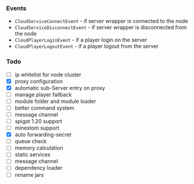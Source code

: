 

### Events

- `CloudServiceConnectEvent` - if server wrapper is connected to the node
- `CloudServiceDisconnectEvent` - if server wrapper is disconnected from the node
- `CloudPlayerLoginEvent` - if a player login on the server
- `CloudPlayerLogoutEvent` - if a player logout from the server

### Todo

- [ ] ip whitelist for node cluster
- [x] proxy configuration
- [x] automatic sub-Server entry on proxy
- [ ] manage player fallback
- [ ] module folder and module loader
- [ ] better command system
- [ ] message channel
- [ ] spigot 1.20 support
- [ ] minestom support
- [x] auto forwarding-secret
- [ ] queue check
- [ ] memory calculation
- [ ] static services
- [ ] message channel
- [ ] dependency loader
- [ ] rename jars